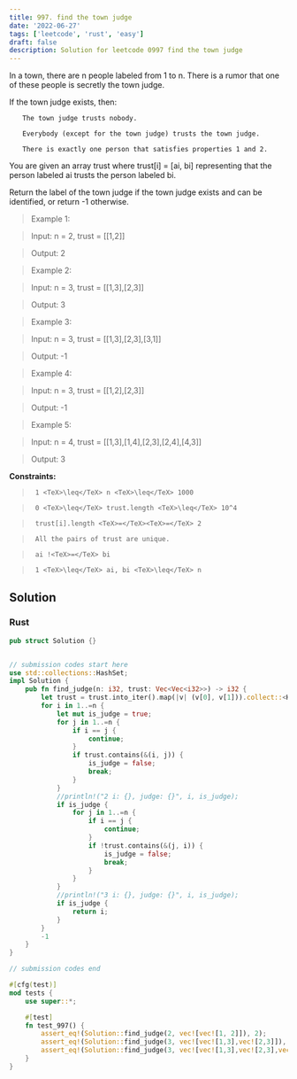 ```yaml
---
title: 997. find the town judge
date: '2022-06-27'
tags: ['leetcode', 'rust', 'easy']
draft: false
description: Solution for leetcode 0997 find the town judge
---
```


 

  In a town, there are n people labeled from 1 to n. There is a rumor that one of these people is secretly the town judge.

  If the town judge exists, then:

  <ol>

  	The town judge trusts nobody.

  	Everybody (except for the town judge) trusts the town judge.

  	There is exactly one person that satisfies properties 1 and 2.

  </ol>

  You are given an array trust where trust[i] <TeX>=</TeX> [ai, bi] representing that the person labeled ai trusts the person labeled bi.

  Return the label of the town judge if the town judge exists and can be identified, or return -1 otherwise.

   

 >   Example 1:

  

 >   Input: n <TeX>=</TeX> 2, trust <TeX>=</TeX> [[1,2]]

 >   Output: 2

  

 >   Example 2:

  

 >   Input: n <TeX>=</TeX> 3, trust <TeX>=</TeX> [[1,3],[2,3]]

 >   Output: 3

  

 >   Example 3:

  

 >   Input: n <TeX>=</TeX> 3, trust <TeX>=</TeX> [[1,3],[2,3],[3,1]]

 >   Output: -1

  

 >   Example 4:

  

 >   Input: n <TeX>=</TeX> 3, trust <TeX>=</TeX> [[1,2],[2,3]]

 >   Output: -1

  

 >   Example 5:

  

 >   Input: n <TeX>=</TeX> 4, trust <TeX>=</TeX> [[1,3],[1,4],[2,3],[2,4],[4,3]]

 >   Output: 3

  

   

  **Constraints:**

  

 >   	1 <TeX>\leq</TeX> n <TeX>\leq</TeX> 1000

 >   	0 <TeX>\leq</TeX> trust.length <TeX>\leq</TeX> 10^4

 >   	trust[i].length <TeX>=</TeX><TeX>=</TeX> 2

 >   	All the pairs of trust are unique.

 >   	ai !<TeX>=</TeX> bi

 >   	1 <TeX>\leq</TeX> ai, bi <TeX>\leq</TeX> n


## Solution
### Rust
```rust
pub struct Solution {}


// submission codes start here
use std::collections::HashSet;
impl Solution {
    pub fn find_judge(n: i32, trust: Vec<Vec<i32>>) -> i32 {
        let trust = trust.into_iter().map(|v| (v[0], v[1])).collect::<HashSet<_>>();
        for i in 1..=n {
            let mut is_judge = true;
            for j in 1..=n {
                if i == j {
                    continue;
                }
                if trust.contains(&(i, j)) {
                    is_judge = false;
                    break;
                }
            }
            //println!("2 i: {}, judge: {}", i, is_judge);
            if is_judge {
                for j in 1..=n {
                    if i == j {
                        continue;
                    }    
                    if !trust.contains(&(j, i)) {
                        is_judge = false;
                        break;
                    }
                }    
            }
            //println!("3 i: {}, judge: {}", i, is_judge);
            if is_judge {
                return i;
            }
        }
        -1
    }
}

// submission codes end

#[cfg(test)]
mod tests {
    use super::*;

    #[test]
    fn test_997() {
        assert_eq!(Solution::find_judge(2, vec![vec![1, 2]]), 2);
        assert_eq!(Solution::find_judge(3, vec![vec![1,3],vec![2,3]]), 3);
        assert_eq!(Solution::find_judge(3, vec![vec![1,3],vec![2,3],vec![3,1]]), -1);
    }
}

```

